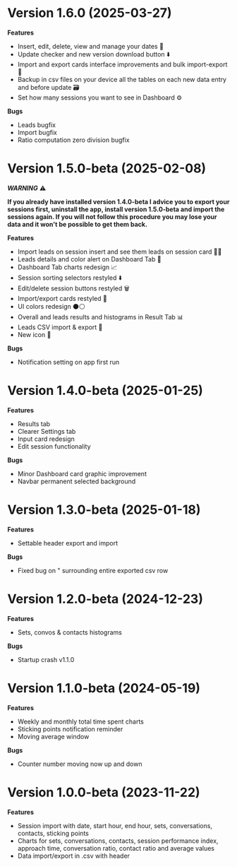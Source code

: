 # Version 1.6.0 (2025-03-27)

**Features**
- Insert, edit, delete, view and manage your dates 🩷
- Update checker and new version download button ⬇️
- Import and export cards interface improvements and bulk import-export 🔄
- Backup in csv files on your device all the tables on each new data entry and before update 🗃️
- Set how many sessions you want to see in Dashboard ⚙️

**Bugs**
- Leads bugfix
- Import bugfix
- Ratio computation zero division bugfix

# Version 1.5.0-beta (2025-02-08)

***WARNING*** ⚠️

__If you already have installed version 1.4.0-beta I advice you to export your sessions first, uninstall the app, install version 1.5.0-beta and import the sessions again.
If you will not follow this procedure you may lose your data and it won't be possible to get them back.__

**Features**
- Import leads on session insert and see them leads on session card 👯‍♀️
- Leads details and color alert on Dashboard Tab 📡     
- Dashboard Tab charts redesign 📈
- Session sorting selectors restyled ⬇️
- Edit/delete session buttons restyled 🗑️
- Import/export cards restyled 💾
- UI colors redesign ⚫⚪
- Overall and leads results and histograms in Result Tab 📊
- Leads CSV import & export 💾
- New icon 🖤

**Bugs**
- Notification setting on app first run

# Version 1.4.0-beta (2025-01-25)

**Features**
- Results tab
- Clearer Settings tab
- Input card redesign
- Edit session functionality

**Bugs**
- Minor Dashboard card graphic improvement
- Navbar permanent selected background

# Version 1.3.0-beta (2025-01-18)

**Features**
- Settable header export and import

**Bugs**
- Fixed bug on " surrounding entire exported csv row

# Version 1.2.0-beta (2024-12-23)

**Features**
- Sets, convos & contacts histograms

**Bugs**
- Startup crash v1.1.0

# Version 1.1.0-beta (2024-05-19)

**Features**
- Weekly and monthly total time spent charts
- Sticking points notification reminder
- Moving average window

**Bugs**
- Counter number moving now up and down

# Version 1.0.0-beta (2023-11-22)

**Features**
- Session import with date, start hour, end hour, sets, conversations, contacts, sticking points
- Charts for sets, conversations, contacts, session performance index, approach time, conversation ratio, contact ratio and average values
- Data import/export in .csv with header